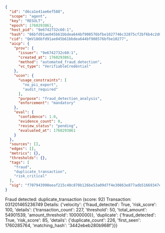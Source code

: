 ```json
{
  "id": "d6ca1e41ae6ef588",
  "scope": "agent",
  "key": "RESULT",
  "epoch": 1760293861,
  "host_pid": "9e6742732c60:1",
  "hash": "86bfd91ae045b61bbdea644bf908576bfbe1027746c32875cf2bf6b4c2d08c3f",
  "cid": "QmV186bfd91ae045b61bbdea644bf908576bfbe10277",
  "aicp": {
    "prov": {
      "issuer": "9e6742732c60:1",
      "created_at": 1760293861,
      "method": "automated_fraud_detection",
      "vc_type": "VerifiableCredential"
    },
    "ucon": {
      "usage_constraints": [
        "no_pii_export",
        "audit_required"
      ],
      "purpose": "fraud_detection_analysis",
      "enforcement": "mandatory"
    },
    "eval": {
      "confidence": 1.0,
      "evidence_count": 0,
      "review_status": "pending",
      "evaluated_at": 1760293861
    }
  },
  "sources": [],
  "edges": [],
  "metrics": {},
  "thresholds": {},
  "tags": [
    "fraud",
    "duplicate_transaction",
    "risk_critical"
  ],
  "sig": "f707943990eeaf215c40c870b126be53a09d7f4e30863e877adb51669347e804"
}
```

Fraud detected: duplicate_transaction (score: 92)
Transaction: 031201465236749
Details: {'velocity': {'fraud_detected': True, 'risk_score': 100, 'details': {'transaction_count': 227, 'threshold': 50, 'total_amount': 54901539, 'amount_threshold': 10000000}}, 'duplicate': {'fraud_detected': True, 'risk_score': 85, 'details': {'duplicate_count': 226, 'first_seen': 1760285764, 'matching_hash': '3442ebeb280b968f'}}}